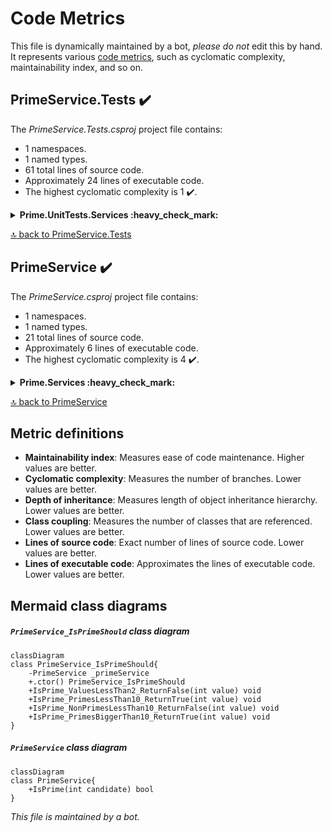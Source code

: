 <!-- markdownlint-capture -->
<!-- markdownlint-disable -->

# Code Metrics

This file is dynamically maintained by a bot, *please do not* edit this by hand. It represents various [code metrics](https://aka.ms/dotnet/code-metrics), such as cyclomatic complexity, maintainability index, and so on.

<div id='primeservice-tests'></div>

## PrimeService.Tests :heavy_check_mark:

The *PrimeService.Tests.csproj* project file contains:

- 1 namespaces.
- 1 named types.
- 61 total lines of source code.
- Approximately 24 lines of executable code.
- The highest cyclomatic complexity is 1 :heavy_check_mark:.

<details>
<summary>
  <strong id="prime-unittests-services">
    Prime.UnitTests.Services :heavy_check_mark:
  </strong>
</summary>
<br>

The `Prime.UnitTests.Services` namespace contains 1 named types.

- 1 named types.
- 61 total lines of source code.
- Approximately 24 lines of executable code.
- The highest cyclomatic complexity is 1 :heavy_check_mark:.

<details>
<summary>
  <strong id="primeservice_isprimeshould">
    PrimeService_IsPrimeShould :heavy_check_mark:
  </strong>
</summary>
<br>

- The `PrimeService_IsPrimeShould` contains 6 members.
- 58 total lines of source code.
- Approximately 24 lines of executable code.
- The highest cyclomatic complexity is 1 :heavy_check_mark:.

| Member kind | Line number | Maintainability index | Cyclomatic complexity | Depth of inheritance | Class coupling | Lines of source / executable code |
| :-: | :-: | :-: | :-: | :-: | :-: | :-: |
| Field | <a href='https://github.com/maibine/git_training/blob/master/unit-testing-using-dotnet-test/PrimeService.Tests/PrimeService_IsPrimeShould.cs#L8' title='PrimeService PrimeService_IsPrimeShould._primeService'>8</a> | 100 | 0 :heavy_check_mark: | 0 | 1 | 1 / 0 |
| Method | <a href='https://github.com/maibine/git_training/blob/master/unit-testing-using-dotnet-test/PrimeService.Tests/PrimeService_IsPrimeShould.cs#L10' title='PrimeService_IsPrimeShould.PrimeService_IsPrimeShould()'>10</a> | 100 | 1 :heavy_check_mark: | 0 | 1 | 4 / 1 |
| Method | <a href='https://github.com/maibine/git_training/blob/master/unit-testing-using-dotnet-test/PrimeService.Tests/PrimeService_IsPrimeShould.cs#L45' title='void PrimeService_IsPrimeShould.IsPrime_NonPrimesLessThan10_ReturnFalse(int value)'>45</a> | 72 | 1 :heavy_check_mark: | 0 | 4 | 11 / 6 |
| Method | <a href='https://github.com/maibine/git_training/blob/master/unit-testing-using-dotnet-test/PrimeService.Tests/PrimeService_IsPrimeShould.cs#L57' title='void PrimeService_IsPrimeShould.IsPrime_PrimesBiggerThan10_ReturnTrue(int value)'>57</a> | 72 | 1 :heavy_check_mark: | 0 | 4 | 11 / 6 |
| Method | <a href='https://github.com/maibine/git_training/blob/master/unit-testing-using-dotnet-test/PrimeService.Tests/PrimeService_IsPrimeShould.cs#L33' title='void PrimeService_IsPrimeShould.IsPrime_PrimesLessThan10_ReturnTrue(int value)'>33</a> | 72 | 1 :heavy_check_mark: | 0 | 4 | 13 / 6 |
| Method | <a href='https://github.com/maibine/git_training/blob/master/unit-testing-using-dotnet-test/PrimeService.Tests/PrimeService_IsPrimeShould.cs#L20' title='void PrimeService_IsPrimeShould.IsPrime_ValuesLessThan2_ReturnFalse(int value)'>20</a> | 75 | 1 :heavy_check_mark: | 0 | 4 | 11 / 5 |

<a href="#PrimeService_IsPrimeShould-class-diagram">:link: to `PrimeService_IsPrimeShould` class diagram</a>

<a href="#prime-unittests-services">:top: back to Prime.UnitTests.Services</a>

</details>

</details>

<a href="#primeservice-tests">:top: back to PrimeService.Tests</a>

<div id='primeservice'></div>

## PrimeService :heavy_check_mark:

The *PrimeService.csproj* project file contains:

- 1 namespaces.
- 1 named types.
- 21 total lines of source code.
- Approximately 6 lines of executable code.
- The highest cyclomatic complexity is 4 :heavy_check_mark:.

<details>
<summary>
  <strong id="prime-services">
    Prime.Services :heavy_check_mark:
  </strong>
</summary>
<br>

The `Prime.Services` namespace contains 1 named types.

- 1 named types.
- 21 total lines of source code.
- Approximately 6 lines of executable code.
- The highest cyclomatic complexity is 4 :heavy_check_mark:.

<details>
<summary>
  <strong id="primeservice">
    PrimeService :heavy_check_mark:
  </strong>
</summary>
<br>

- The `PrimeService` contains 1 members.
- 18 total lines of source code.
- Approximately 6 lines of executable code.
- The highest cyclomatic complexity is 4 :heavy_check_mark:.

| Member kind | Line number | Maintainability index | Cyclomatic complexity | Depth of inheritance | Class coupling | Lines of source / executable code |
| :-: | :-: | :-: | :-: | :-: | :-: | :-: |
| Method | <a href='https://github.com/maibine/git_training/blob/master/unit-testing-using-dotnet-test/PrimeService/PrimeService.cs#L6' title='bool PrimeService.IsPrime(int candidate)'>6</a> | 69 | 4 :heavy_check_mark: | 0 | 1 | 16 / 6 |

<a href="#PrimeService-class-diagram">:link: to `PrimeService` class diagram</a>

<a href="#prime-services">:top: back to Prime.Services</a>

</details>

</details>

<a href="#primeservice">:top: back to PrimeService</a>

## Metric definitions

  - **Maintainability index**: Measures ease of code maintenance. Higher values are better.
  - **Cyclomatic complexity**: Measures the number of branches. Lower values are better.
  - **Depth of inheritance**: Measures length of object inheritance hierarchy. Lower values are better.
  - **Class coupling**: Measures the number of classes that are referenced. Lower values are better.
  - **Lines of source code**: Exact number of lines of source code. Lower values are better.
  - **Lines of executable code**: Approximates the lines of executable code. Lower values are better.

## Mermaid class diagrams

<div id="PrimeService_IsPrimeShould-class-diagram"></div>

##### `PrimeService_IsPrimeShould` class diagram

```mermaid
classDiagram
class PrimeService_IsPrimeShould{
    -PrimeService _primeService
    +.ctor() PrimeService_IsPrimeShould
    +IsPrime_ValuesLessThan2_ReturnFalse(int value) void
    +IsPrime_PrimesLessThan10_ReturnTrue(int value) void
    +IsPrime_NonPrimesLessThan10_ReturnFalse(int value) void
    +IsPrime_PrimesBiggerThan10_ReturnTrue(int value) void
}

```

<div id="PrimeService-class-diagram"></div>

##### `PrimeService` class diagram

```mermaid
classDiagram
class PrimeService{
    +IsPrime(int candidate) bool
}

```

*This file is maintained by a bot.*

<!-- markdownlint-restore -->
